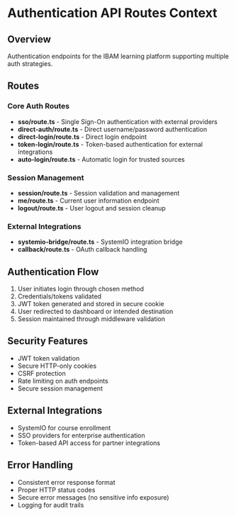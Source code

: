 # Authentication API Routes Context

## Overview
Authentication endpoints for the IBAM learning platform supporting multiple auth strategies.

## Routes

### Core Auth Routes
- **sso/route.ts** - Single Sign-On authentication with external providers
- **direct-auth/route.ts** - Direct username/password authentication
- **direct-login/route.ts** - Direct login endpoint
- **token-login/route.ts** - Token-based authentication for external integrations
- **auto-login/route.ts** - Automatic login for trusted sources

### Session Management
- **session/route.ts** - Session validation and management
- **me/route.ts** - Current user information endpoint
- **logout/route.ts** - User logout and session cleanup

### External Integrations
- **systemio-bridge/route.ts** - SystemIO integration bridge
- **callback/route.ts** - OAuth callback handling

## Authentication Flow
1. User initiates login through chosen method
2. Credentials/tokens validated
3. JWT token generated and stored in secure cookie
4. User redirected to dashboard or intended destination
5. Session maintained through middleware validation

## Security Features
- JWT token validation
- Secure HTTP-only cookies
- CSRF protection
- Rate limiting on auth endpoints
- Secure session management

## External Integrations
- SystemIO for course enrollment
- SSO providers for enterprise authentication
- Token-based API access for partner integrations

## Error Handling
- Consistent error response format
- Proper HTTP status codes
- Secure error messages (no sensitive info exposure)
- Logging for audit trails